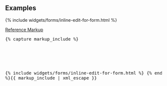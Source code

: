 <h2 id="example-code-1">Examples</h2>
<div class="example-pf">
  {% include widgets/forms/inline-edit-for-form.html %}
</div>
<p class="reference-markup"><a class="collapse-toggle" data-toggle="collapse" aria-expanded="true" aria-controls="markup-1" href="#markup-1">Reference Markup</a></p>
<div class="collapse in" id="markup-1">
<pre class="prettyprint">{% capture markup_include %}
<script src="https://cdnjs.cloudflare.com/ajax/libs/moment.js/2.20.1/moment.min.js"></script>
<script src="components/bootstrap-datepicker/dist/js/bootstrap-datepicker.js"></script>
<script src="components/bootstrap-combobox/js/bootstrap-combobox.min.js"></script>
<script src="components/bootstrap-select/dist/js/bootstrap-select.js"></script>

{% include widgets/forms/inline-edit-for-form.html %}
{% endcapture %}{{ markup_include | xml_escape }}</pre>
</div>